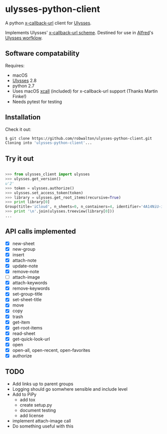# ulysses-python-client
A python [x-callback-url](http://x-callback-url.com) client for [Ulysses](https://ulyssesapp.com).

Implements Ulysses' [x-callback-url scheme](https://ulyssesapp.com/kb/x-callback-url/). Destined for use in [Alfred](https://www.alfredapp.com)'s [Ulysses worfklow](https://github.com/robwalton/alfred-ulysses-workflow).


## Software compatability
Requires:
- macOS
- [Ulysses](https://ulyssesapp.com) 2.8
- python 2.7
- Uses macOS [xcall](https://github.com/martinfinke/xcall) (included) for x-callback-url support (Thanks Martin Finke!)
- Needs pytest for testing

## Installation
Check it out:
```bash
$ git clone https://github.com/robwalton/ulysses-python-client.git
Cloning into 'ulysses-python-client'...
```

## Try it out
```python

>>> from ulysses_client import ulysses
>>> ulysses.get_version()
u'2'
>>> token = ulysses.authorize()
>>> ulysses.set_access_token(token)
>>> library = ulysses.get_root_items(recursive=True)
>>> print library[0]
Group(title='iCloud', n_sheets=0, n_containers=4, identifier='4A14NiU-iGaw06m2Y2DNwA')
>>> print '\n'.join(ulysses.treeview(library[0]))
...
```
## API calls implemented

- [x]  new-sheet
- [x]  new-group
- [x]  insert
- [x]  attach-note
- [x]  update-note
- [x]  remove-note
- [ ]  attach-image
- [x]  attach-keywords
- [x]  remove-keywords
- [x]  set-group-title
- [x]  set-sheet-title
- [x]  move
- [x]  copy
- [x]  trash
- [x]  get-item
- [x]  get-root-items
- [x]  read-sheet
- [x]  get-quick-look-url
- [x]  open
- [x]  open-all, open-recent, open-favorites
- [x]  authorize

## TODO

- Add links up to parent groups
- Logging should go somwhere sensible and include level
- Add to PiPy
  - add tox
  - create setup.py
  - document testing
  - add license
- implement attach-image call
- Do something useful with this
  
